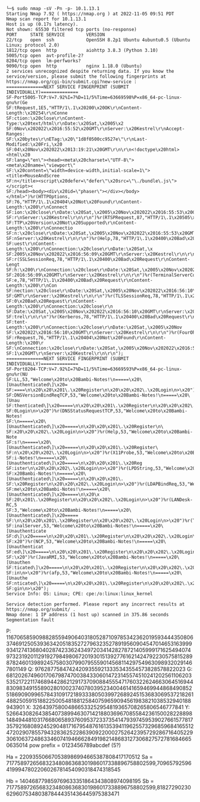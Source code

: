 
```
└─$ sudo nmap -sV -Pn -p- 10.1.13.1
Starting Nmap 7.92 ( https://nmap.org ) at 2022-11-05 09:51 PDT
Nmap scan report for 10.1.13.1
Host is up (0.17s latency).
Not shown: 65530 filtered tcp ports (no-response)
PORT     STATE SERVICE        VERSION
22/tcp   open  ssh            OpenSSH 8.2p1 Ubuntu 4ubuntu0.5 (Ubuntu Linux; protocol 2.0)
1812/tcp open  http           aiohttp 3.8.3 (Python 3.10)
5005/tcp open  avt-profile-2?
8204/tcp open  lm-perfworks?
9090/tcp open  http           nginx 1.18.0 (Ubuntu)
2 services unrecognized despite returning data. If you know the service/version, please submit the following fingerprints at https://nmap.org/cgi-bin/submit.cgi?new-service :
==============NEXT SERVICE FINGERPRINT (SUBMIT INDIVIDUALLY)==============
SF-Port5005-TCP:V=7.92%I=7%D=11/5%Time=63669598%P=x86_64-pc-linux-gnu%r(Ge
SF:tRequest,1E5,"HTTP/1\.1\x20200\x20OK\r\nContent-Length:\x20254\r\nConne
SF:ction:\x20close\r\nContent-Type:\x20text/html\r\nDate:\x20Sat,\x2005\x2
SF:0Nov\x202022\x2016:55:52\x20GMT\r\nServer:\x20Kestrel\r\nAccept-Ranges:
SF:\x20bytes\r\nETag:\x20\"1d8f0500cc9527e\"\r\nLast-Modified:\x20Fri,\x20
SF:04\x20Nov\x202022\x2013:19:21\x20GMT\r\n\r\n<!doctype\x20html><html\x20
SF:lang=\"en\"><head><meta\x20charset=\"UTF-8\"><meta\x20name=\"viewport\"
SF:\x20content=\"width=device-width,initial-scale=1\"><title>MouseAndScree
SF:n</title><script\x20defer=\"defer\"\x20src=\"\./bundle\.js\"></script><
SF:/head><body><div\x20id=\"phaser\"></div></body></html>")%r(HTTPOptions,
SF:76,"HTTP/1\.1\x20404\x20Not\x20Found\r\nContent-Length:\x200\r\nConnect
SF:ion:\x20close\r\nDate:\x20Sat,\x2005\x20Nov\x202022\x2016:55:53\x20GMT\
SF:r\nServer:\x20Kestrel\r\n\r\n")%r(RTSPRequest,87,"HTTP/1\.1\x20505\x20H
SF:TTP\x20Version\x20Not\x20Supported\r\nContent-Length:\x200\r\nConnectio
SF:n:\x20close\r\nDate:\x20Sat,\x2005\x20Nov\x202022\x2016:55:53\x20GMT\r\
SF:nServer:\x20Kestrel\r\n\r\n")%r(Help,78,"HTTP/1\.1\x20400\x20Bad\x20Req
SF:uest\r\nContent-Length:\x200\r\nConnection:\x20close\r\nDate:\x20Sat,\x
SF:2005\x20Nov\x202022\x2016:56:09\x20GMT\r\nServer:\x20Kestrel\r\n\r\n")%
SF:r(SSLSessionReq,78,"HTTP/1\.1\x20400\x20Bad\x20Request\r\nContent-Lengt
SF:h:\x200\r\nConnection:\x20close\r\nDate:\x20Sat,\x2005\x20Nov\x202022\x
SF:2016:56:09\x20GMT\r\nServer:\x20Kestrel\r\n\r\n")%r(TerminalServerCooki
SF:e,78,"HTTP/1\.1\x20400\x20Bad\x20Request\r\nContent-Length:\x200\r\nCon
SF:nection:\x20close\r\nDate:\x20Sat,\x2005\x20Nov\x202022\x2016:56:10\x20
SF:GMT\r\nServer:\x20Kestrel\r\n\r\n")%r(TLSSessionReq,78,"HTTP/1\.1\x2040
SF:0\x20Bad\x20Request\r\nContent-Length:\x200\r\nConnection:\x20close\r\n
SF:Date:\x20Sat,\x2005\x20Nov\x202022\x2016:56:10\x20GMT\r\nServer:\x20Kes
SF:trel\r\n\r\n")%r(Kerberos,78,"HTTP/1\.1\x20400\x20Bad\x20Request\r\nCon
SF:tent-Length:\x200\r\nConnection:\x20close\r\nDate:\x20Sat,\x2005\x20Nov
SF:\x202022\x2016:56:10\x20GMT\r\nServer:\x20Kestrel\r\n\r\n")%r(FourOhFou
SF:rRequest,76,"HTTP/1\.1\x20404\x20Not\x20Found\r\nContent-Length:\x200\r
SF:\nConnection:\x20close\r\nDate:\x20Sat,\x2005\x20Nov\x202022\x2016:56:2
SF:1\x20GMT\r\nServer:\x20Kestrel\r\n\r\n");
==============NEXT SERVICE FINGERPRINT (SUBMIT INDIVIDUALLY)==============
SF-Port8204-TCP:V=7.92%I=7%D=11/5%Time=63669593%P=x86_64-pc-linux-gnu%r(NU
SF:LL,53,"Welcome\x20to\x20Bambi-Notes!\n=====\x20\[Unauthenticated\]\x20=
SF:====\n\x20\x20\x201\.\x20Register\n\x20\x20\x202\.\x20Login\n>\x20")%r(
SF:DNSVersionBindReqTCP,53,"Welcome\x20to\x20Bambi-Notes!\n=====\x20\[Unau
SF:thenticated\]\x20=====\n\x20\x20\x201\.\x20Register\n\x20\x20\x202\.\x2
SF:0Login\n>\x20")%r(DNSStatusRequestTCP,53,"Welcome\x20to\x20Bambi-Notes!
SF:\n=====\x20\[Unauthenticated\]\x20=====\n\x20\x20\x201\.\x20Register\n\
SF:x20\x20\x202\.\x20Login\n>\x20")%r(Help,53,"Welcome\x20to\x20Bambi-Note
SF:s!\n=====\x20\[Unauthenticated\]\x20=====\n\x20\x20\x201\.\x20Register\
SF:n\x20\x20\x202\.\x20Login\n>\x20")%r(X11Probe,53,"Welcome\x20to\x20Bamb
SF:i-Notes!\n=====\x20\[Unauthenticated\]\x20=====\n\x20\x20\x201\.\x20Reg
SF:ister\n\x20\x20\x202\.\x20Login\n>\x20")%r(LPDString,53,"Welcome\x20to\
SF:x20Bambi-Notes!\n=====\x20\[Unauthenticated\]\x20=====\n\x20\x20\x201\.
SF:\x20Register\n\x20\x20\x202\.\x20Login\n>\x20")%r(LDAPBindReq,53,"Welco
SF:me\x20to\x20Bambi-Notes!\n=====\x20\[Unauthenticated\]\x20=====\n\x20\x
SF:20\x201\.\x20Register\n\x20\x20\x202\.\x20Login\n>\x20")%r(LANDesk-RC,5
SF:3,"Welcome\x20to\x20Bambi-Notes!\n=====\x20\[Unauthenticated\]\x20=====
SF:\n\x20\x20\x201\.\x20Register\n\x20\x20\x202\.\x20Login\n>\x20")%r(Term
SF:inalServer,53,"Welcome\x20to\x20Bambi-Notes!\n=====\x20\[Unauthenticate
SF:d\]\x20=====\n\x20\x20\x201\.\x20Register\n\x20\x20\x202\.\x20Login\n>\
SF:x20")%r(NCP,53,"Welcome\x20to\x20Bambi-Notes!\n=====\x20\[Unauthenticat
SF:ed\]\x20=====\n\x20\x20\x201\.\x20Register\n\x20\x20\x202\.\x20Login\n>
SF:\x20")%r(JavaRMI,53,"Welcome\x20to\x20Bambi-Notes!\n=====\x20\[Unauthen
SF:ticated\]\x20=====\n\x20\x20\x201\.\x20Register\n\x20\x20\x202\.\x20Log
SF:in\n>\x20")%r(afp,53,"Welcome\x20to\x20Bambi-Notes!\n=====\x20\[Unauthe
SF:nticated\]\x20=====\n\x20\x20\x201\.\x20Register\n\x20\x20\x202\.\x20Lo
SF:gin\n>\x20");
Service Info: OS: Linux; CPE: cpe:/o:linux:linux_kernel

Service detection performed. Please report any incorrect results at https://nmap.org/submit/ .
Nmap done: 1 IP address (1 host up) scanned in 375.86 seconds
Segmentation fault
```
P: 116706585909882855949064031805287109785342362019593444350806374691250539363420518352727963235278919560904547014653163999934127413680402874233624349720341428278721405999171625494074973231920112919279849806720193015139277616214247922305758152898782460139892457580307990795559014568114297549630989320291467801149
Q: 976287758474242093559213335343554573828578822023
G: 68120267496017067987470038433060147231455745102412025611062035352172211746894428621291737090884555471760322624663064516944830983491558902801002374078039523400461416594699448684908525186909099657843109172189333805039972689245153683069537218261488250591518822500548188125840759659094561983821038532940188943901
X: 326439758004866533252954819365708265806546777841
Y: 52664308264385407389946307142188036967085584236150028228898148494481031766806589376095372337354147939745953902766157781735792168089245290481716795487616135394119625573296859684165512472029078557943283625228639092200027526423957292867164052293061063724863346074194666284919821486831273068275727816846650635014
pow prefix = 0123456789abcdef (5?)

Ha = 220935506670538986994665387808417170512
Sa = 717758972656832348086368301986017338896758802599,709657925964199947802206026781454090318474318545

Hb = 140468779859769633351864343808974098195
Sb = 717758972656832348086368301986017338896758802599,81827290230629607534803878444351436445975383471
